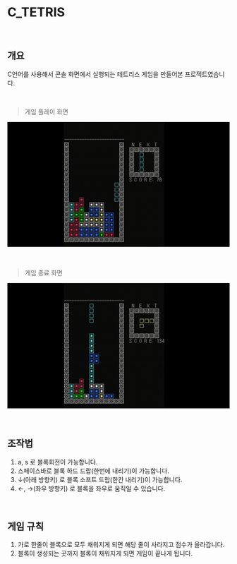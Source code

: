 # C_TETRIS

<br/>

## 개요

C언어를 사용해서 콘솔 화면에서 실행되는 테트리스 게임을 만들어본 프로젝트였습니다.

<br/>

> 게임 플레이 화면

![C_TETRIS_1](https://github.com/Ji-InPark/ForImage/blob/master/C_TETRIS/C_TETRIS_1.gif?raw=true)

<br/>

> 게임 종료 화면

![C_TETRIS_2](https://github.com/Ji-InPark/ForImage/blob/master/C_TETRIS/C_TETRIS_2.gif?raw=true)

<br/>

## 조작법

1. a, s 로 블록회전이 가능합니다.
2. 스페이스바로 블록 하드 드랍(한번에 내리기)이 가능합니다.
3. ↓(아래 방향키) 로 블록 소프트 드랍(한칸 내리기)이 가능합니다.
4. ←, →(좌우 방향키) 로 블록을 좌우로 움직일 수 있습니다.

<br/>

## 게임 규칙

1. 가로 한줄이 블록으로 모두 채워지게 되면 해당 줄이 사라지고 점수가 올라갑니다.
2. 블록이 생성되는 곳까지 블록이 채워지게 되면 게임이 끝나게 됩니다.
